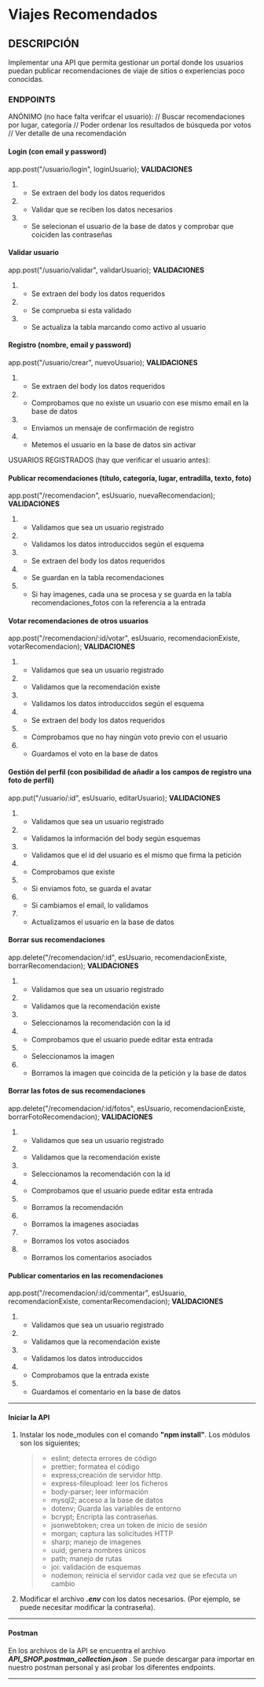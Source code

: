 # Viajes Recomendados


## DESCRIPCIÓN

Implementar una API que permita gestionar un portal donde los usuarios puedan publicar recomendaciones de viaje de sitios o experiencias poco conocidas.
### ENDPOINTS
ANÓNIMO (no hace falta verifcar el usuario):
// Buscar recomendaciones por lugar, categoría
// Poder ordenar los resultados de búsqueda por votos
// Ver detalle de una recomendación

#### Login (con email y password)
app.post("/usuario/login", loginUsuario);
**VALIDACIONES**
1. - Se extraen del body los datos requeridos
2. - Validar que se reciben los datos necesarios
3. - Se selecionan el usuario de la base de datos y comprobar que coiciden las contraseñas

#### Validar usuario
app.post("/usuario/validar", validarUsuario);
**VALIDACIONES**
1. - Se extraen del body los datos requeridos
2. - Se comprueba si esta validado
3. - Se actualiza la tabla marcando como activo al usuario 

#### Registro (nombre, email y password)
app.post("/usuario/crear", nuevoUsuario);
**VALIDACIONES**
1. - Se extraen del body los datos requeridos
2. - Comprobamos que no existe un usuario con ese mismo email en la base de datos
3. - Enviamos un mensaje de confirmación de registro
4. - Metemos el usuario en la base de datos sin activar

USUARIOS REGISTRADOS (hay que verificar el usuario antes):
#### Publicar recomendaciones (título, categoría, lugar, entradilla, texto, foto)
app.post("/recomendacion", esUsuario, nuevaRecomendacion);
**VALIDACIONES**
1. - Validamos que sea un usuario registrado
2. - Validamos los datos introduccidos según el esquema
3. - Se extraen del body los datos requeridos
4. - Se guardan en la tabla recomendaciones
5. - Si hay imagenes, cada una se procesa y se guarda en la tabla recomendaciones_fotos con la referencia a la entrada


#### Votar recomendaciones de otros usuarios
app.post("/recomendacion/:id/votar", esUsuario, recomendacionExiste, votarRecomendacion);
**VALIDACIONES**
1. - Validamos que sea un usuario registrado
2. - Validamos que la recomendación existe
3. - Validamos los datos introduccidos según el esquema
4. - Se extraen del body los datos requeridos
5. - Comprobamos que no hay ningún voto previo con el usuario
6. - Guardamos el voto en la base de datos 

#### Gestión del perfil (con posibilidad de añadir a los campos de registro una foto de perfil)
app.put("/usuario/:id", esUsuario, editarUsuario);
**VALIDACIONES**
1. - Validamos que sea un usuario registrado
2. - Validamos la información del body según esquemas
3. - Validamos que el id del usuario es el mismo que firma la petición
4. - Comprobamos que existe
5. - Si enviamos foto, se guarda el avatar
6. - Si cambiamos el email, lo validamos
7. - Actualizamos el usuario en la base de datos

#### Borrar sus recomendaciones
app.delete("/recomendacion/:id", esUsuario, recomendacionExiste, borrarRecomendacion);
**VALIDACIONES**
1. - Validamos que sea un usuario registrado
2. - Validamos que la recomendación existe
3. - Seleccionamos la recomendación con la id
4. - Comprobamos que el usuario puede editar esta entrada
5. - Seleccionamos la imagen
6. - Borramos la imagen que coincida de la petición y la base de datos


#### Borrar las fotos de sus  recomendaciones
app.delete("/recomendacion/:id/fotos", esUsuario, recomendacionExiste, borrarFotoRecomendacion);
**VALIDACIONES**
1. - Validamos que sea un usuario registrado
2. - Validamos que la recomendación existe
3. - Seleccionamos la recomendación con la id
4. - Comprobamos que el usuario puede editar esta entrada
5. - Borramos la recomendación
6. - Borramos la imagenes asociadas
7. - Borramos los votos asociados
8. - Borramos los comentarios asociados

#### Publicar comentarios en las recomendaciones
app.post("/recomendacion/:id/commentar", esUsuario, recomendacionExiste, comentarRecomendacion);
**VALIDACIONES**
1. - Validamos que sea un usuario registrado
2. - Validamos que la recomendación existe
3. - Validamos los datos introduccidos
4. - Comprobamos que la entrada existe
5. - Guardamos el comentario en la base de datos


------------
#### Iniciar la API
1. Instalar los node_modules con el comando **"npm install"**.
    Los módulos son los siguientes;
    > - eslint; detecta errores de código
    > - prettier; formatea el código
    > -  express;creación de servidor http.
    > - express-fileupload: leer los ficheros
    > - body-parser; leer información 
    > - mysql2; acceso a la base de datos
    > - dotenv; Guarda las variables de entorno
    > - bcrypt; Encripta las contraseñas.
    > - jsonwebtoken; crea un token de inicio de sesión 
    > - morgan; captura las solicitudes HTTP
    > - sharp; manejo de imagenes
    > - uuid; genera nombres únicos 
    > - path; manejo de rutas
    > - joi: validación de esquemas
    > - nodemon; reinicia el servidor cada vez que se efecuta un cambio
    
    
2. Modificar el archivo ***.env*** con los datos necesarios. (Por ejemplo, se puede necesitar modificar la contraseña). 

------------
#### Postman
En los archivos de la API se encuentra el archivo ***API_SHOP.postman_collection.json*** . Se puede descargar para importar en nuestro postman personal y así probar los diferentes endpoints.

------------
